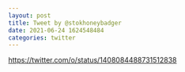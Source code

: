 ```yaml
--- 
layout: post 
title: Tweet by @stokhoneybadger 
date: 2021-06-24 1624548484 
categories: twitter 
--- 
```

https://twitter.com/o/status/1408084488731512838